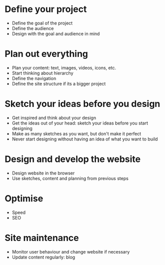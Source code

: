 # Define your project
- Define the goal of the project
- Define the audience
- Design with the goal and audience in mind

# Plan out everything

- Plan your content: text, images, videos, icons, etc.
- Start thinking about hierarchy
- Define the navigation
- Define the site structure if its a bigger project

# Sketch your ideas before you design

- Get inspired and think about your design
- Get the ideas out of your head: sketch your ideas before you start designing
- Make as many sketches as you want, but don't make it perfect
- Never start designing without having an idea of what you want to build

# Design and develop the website

- Design website in the browser
- Use sketches, content and planning from previous steps

# Optimise

- Speed
- SEO

# Site maintenance

- Monitor user behaviour and change website if necessary
- Update content regularly: blog
